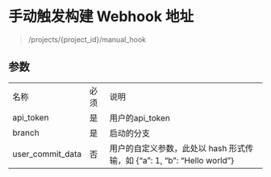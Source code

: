 
# 手动触发构建 Webhook 地址

> /projects/{project_id}/manual_hook

## 参数

<table>
    <tr>
        <td>名称</td>
        <td>必须</td>
        <td>说明</td>
    </tr>
      <tr>
        <td>api_token</td>
        <td>是</td>
        <td>用户的api_token</td>
    </tr>
      <tr>
        <td>branch</td>
        <td>是</td>
        <td>启动的分支</td>
    </tr>
      <tr>
        <td>user_commit_data</td>
        <td>否</td>
        <td>用户的自定义参数，此处以 hash 形式传输，如 {“a”: 1, “b”: “Hello world”}</td>
    </tr>
</table>
    

